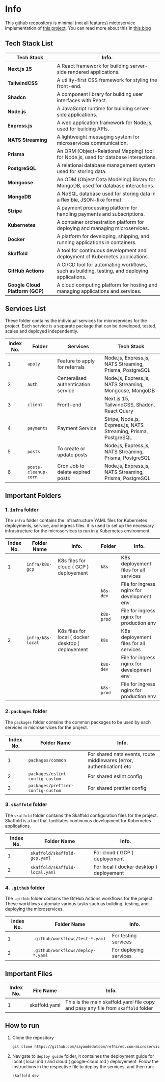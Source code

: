 # Info

This github reopository is minimal (not all features) mictoservice implementation of [this project](https://github.com/sayandedotcom/refhired.com).
You can read more about this in [this blog](https://github.com/sayandedotcom/refhired.com)

## Tech Stack List

| Tech Stack                      | Info.                                                                                         |
| ------------------------------- | --------------------------------------------------------------------------------------------- |
| **Next.js 15**                  | A React framework for building server-side rendered applications.                             |
| **TailwindCSS**                 | A utility-first CSS framework for styling the front-end.                                      |
| **Shadcn**                      | A component library for building user interfaces with React.                                  |
| **Node.js**                     | A JavaScript runtime for building server-side applications.                                   |
| **Express.js**                  | A web application framework for Node.js, used for building APIs.                              |
| **NATS Streaming**              | A lightweight messaging system for microservices communication.                               |
| **Prisma**                      | An ORM (Object-Relational Mapping) tool for Node.js, used for database interactions.          |
| **PostgreSQL**                  | A relational database management system used for storing data.                                |
| **Mongoose**                    | An ODM (Object Data Modeling) library for MongoDB, used for database interactions.            |
| **MongoDB**                     | A NoSQL database used for storing data in a flexible, JSON-like format.                       |
| **Stripe**                      | A payment processing platform for handling payments and subscriptions.                        |
| **Kubernetes**                  | A container orchestration platform for deploying and managing microservices.                  |
| **Docker**                      | A platform for developing, shipping, and running applications in containers.                  |
| **Skaffold**                    | A tool for continuous development and deployment of Kubernetes applications.                  |
| **GitHub Actions**              | A CI/CD tool for automating workflows, such as building, testing, and deploying applications. |
| **Google Cloud Platform (GCP)** | A cloud computing platform for hosting and managing applications and services.                |

## Services List

These folder contains the individual services for microservices for the project. Each service is a separate package that can be developed, tested, scales and deployed independently.

| Index No. | Folder               | Services                            | Tech Stack                                                      |
| --------- | -------------------- | ----------------------------------- | --------------------------------------------------------------- |
| 1         | `apply`              | Feature to apply for referrals      | Node.js, Express.js, NATS Streaming, Prisma, PostgreSQL         |
| 2         | `auth`               | Centeralised authentication service | Node.js, Express.js, NATS Streaming, Mongoose, MongoDB          |
| 3         | `client`             | Front-end                           | Next.js 15, TailwindCSS, Shadcn, React Query                    |
| 4         | `payments`           | Payment Service                     | Stripe, Node.js, Express.js, NATS Streaming, Prisma, PostgreSQL |
| 5         | `posts`              | To create or update posts           | Node.js, Express.js, NATS Streaming, Prisma, PostgreSQL         |
| 6         | `posts-cleanup-corn` | Cron Job to delete expired posts    | Node.js, Express.js, NATS Streaming, Prisma, PostgreSQL         |

## Important Folders

### 1. `infra` folder

The `infra` folder contains the infrastructure YAML files for Kubernetes deployments, service, and ingress files. It is used to set up the necessary infrastructure for the microservices to run in a Kubernetes environment.

| Index No. | Folder Name       | Info.                                              | Folder     | Info.                                      |
| --------- | ----------------- | -------------------------------------------------- | ---------- | ------------------------------------------ |
| 1         | `infra/k8s-gcp`   | K8s files for cloud ( GCP ) deployement            | `k8s`      | K8s deployement files for all services     |
|           |                   |                                                    | `k8s-dev`  | File for ingress nginx for development env |
|           |                   |                                                    | `k8s-prod` | File for ingress nginx for production env  |
| 2         | `infra/k8s-local` | K8s files for local ( docker desktop ) deployement | `k8s`      | K8s deployement files for all services     |
|           |                   |                                                    | `k8s-dev`  | File for ingress nginx for development env |
|           |                   |                                                    | `k8s-prod` | File for ingress nginx for production env  |

### 2. `packages` folder

The `packages` folder contains the common packages to be used by each services in microservices for the project.

| Index No. | Folder Name                       | Info.                                                                 |
| --------- | --------------------------------- | --------------------------------------------------------------------- |
| 1         | `packages/common`                 | For shared nats events, route middlewares (error, authentication) etc |
| 2         | `packages/eslint-config-custom`   | For shared eslint config                                              |
| 3         | `packages/prettier-config-custom` | For shared prettier config                                            |

### 3. `skaffold` folder

The `skaffold` folder contains the Skaffold configuration files for the project. Skaffold is a tool that facilitates continuous development for Kubernetes applications.

| Index No. | Folder Name                    | Info.                                    |
| --------- | ------------------------------ | ---------------------------------------- |
| 1         | `skaffold/skaffold-gcp.yaml`   | For cloud ( GCP ) deployement            |
| 2         | `skaffold/skaffold-local.yaml` | For local ( docker desktop ) deployement |

### 4. `.github` folder

The `.github` folder contains the GitHub Actions workflows for the project. These workflows automate various tasks such as building, testing, and deploying the microservices.

| Index No. | Folder Name                       | Info.                  |
| --------- | --------------------------------- | ---------------------- |
| 1         | `.github/workflows/test-*.yaml`   | For testing services   |
| 2         | `.github/workflows/deploy-*.yaml` | For deploying services |

## Important Files

| Index No. | File Name     | Info.                                                                             |
| --------- | ------------- | --------------------------------------------------------------------------------- |
| 1         | skaffold.yaml | This is the main skaffold.yaml file copy and pasy any file from `skaffold` folder |

## How to run

1. Clone the repository

   ```bash
   git clone https://github.com/sayandedotcom/refhired.com-microservices
   ```

2. Navigate to `deploy guide` folder, it containes the deployment guide for local ( local.md ) and cloud ( google-cloud.md ) deployement.
   Folow the instructions in the respective file to deploy the services. and then run:

   ```bash
   skaffold dev
   ```
